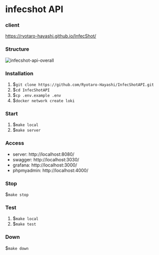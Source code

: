 # infecshot API

### client
https://ryotaro-hayashi.github.io/InfecShot/

### Structure
![infecshot-api-overall](https://user-images.githubusercontent.com/53222150/119227638-de35b300-bb49-11eb-8785-67d446d9f280.png)

### Installation
1. $`git clone https://github.com/Ryotaro-Hayashi/InfecShotAPI.git`
2. $`cd InfecShotAPI`
3. $`cp .env.example .env`
4. $`docker network create loki`

### Start
1. $`make local`
2. $`make server`

### Access
* server: http://localhost:8080/
* swagger: http://localhost:3030/
* grafana: http://localhost:3000/
* phpmyadmin: http://localhost:4000/

### Stop
$`make stop`

### Test
1. $`make local`
2. $`make test`

### Down
$`make down`
